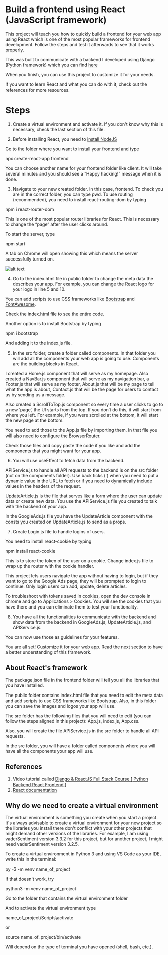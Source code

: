 # Build a frontend using React (JavaScript framework)

This project will teach you how to quickly build a frontend for your web app using React which is one of the most popular frameworks for frontend development. Follow the steps and test it afterwards to see that it works properly. 

This was built to communicate with a backend I developed using Django (Python framework) which you can find [here](https://github.com/fblascogarma/backend_starter)

When you finish, you can use this project to customize it for your needs.

If you want to learn React and what you can do with it, check out the references for more resources.

# Steps

1) Create a virtual environment and activate it. If you don't know why this is necessary, check the last section of this file.

2) Before installing React, you need to [install NodeJS](https://nodejs.org/en/download/)

Go to the folder where you want to install your frontend and type

npx create-react-app frontend

You can choose another name for your frontend folder like client.
It will take several minutes and you should see a “Happy hacking!” message when it is done.

 
3) Navigate to your new created folder. In this case, frontend.
To check you are in the correct folder, you can type pwd.
To use routing (recommended), you need to install react-routing-dom by typing

npm i react-router-dom

This is one of the most popular router libraries for React. This is necessary to change the “page” after the user clicks around. 

To start the server, type 

npm start

A tab on Chrome will open showing this which means the server successfully turned on.

![alt text](public/server_on.png)
 
4) Go to the index.html file in public folder to change the meta data the describes your app. For example, you can change the React logo for your logo in line 5 and 10.

You can add scripts to use CSS frameworks like [Bootstrap](https://getbootstrap.com/) and [FontAwesome](https://fontawesome.com/v4.7/get-started/).

Check the index.html file to see the entire code.

Another option is to install Bootstrap by typing

npm i bootstrap

And adding it to the index.js file.

5) In the src folder, create a folder called components. In that folder you will add all the components your web app is going to use. Components are the building blocks in React. 

I created a Home.js component that will serve as my homepage. Also created a NavBar.js component that will serve as my navigation bar, a Footer.js that will serve as my footer, About.js that will be my page to tell what the app is about, Contact.js that will be the page for users to contact us by sending us a message.

Also created a ScrollToTop.js component so every time a user clicks to go to a new ‘page’, the UI starts from the top. If you don’t do this, it will start from where you left. For example, if you were scrolled at the bottom, it will start the new page at the bottom.

You need to add those to the App.js file by importing them. In that file you will also need to configure the BrowserRouter.

Check those files and copy paste the code if you like and add the components that you might want for your app.

6) You will use useEffect to fetch data from the backend.

APIService.js to handle all API requests to the backend is on the src folder (not on the components folder). Use back ticks (`) when you need to put a dynamic value in the URL to fetch or if you need to dynamically include values in the headers of the request.

UpdateArticle.js is the file that serves like a form where the user can update data or create new data. You use the APIService.js file you created to talk with the backend of your app.

In the GoogleAds.js file you have the UpdateArticle component with the consts you created on UpdateArticle.js to send as a props.

7) Create Login.js file to handle logins of users.

You need to install react-cookie by typing

npm install react-cookie

This is to store the token of the user on a cookie.
Change index.js file to wrap up the router with the cookie handler.

This project lets users navigate the app without having to login, but if they want to go to the Google Ads page, they will be prompted to login to continue. Only login users can add, update, delete articles.

To troubleshoot with tokens saved in cookies, open the dev console in chrome and go to Applications > Cookies. You will see the cookies that you have there and you can eliminate them to test your functionality.


8) You have all the functionalities to communicate with the backend and show data from the backend in GoogleAds.js, UpdateArticle.js, and APIService.js. 

You can now use those as guidelines for your features.

You are all set! Customize it for your web app. Read the next section to have a better understanding of this framework.

## About React's framework

The package.json file in the frontend folder will tell you all the libraries that you have installed.

The public folder contains index.html file that you need to edit the meta data and add scripts to use CSS frameworks like Bootstrap. Also, in this folder you can save the images and logos your app will use.

The src folder has the following files that you will need to edit (you can follow the steps aligned in this project): App.js, index.js, App.css.

Also, you will create the file APIService.js in the src folder to handle all API requests.

In the src folder, you will have a folder called components where you will have all the components your app will use.

## References

1) Video tutorial called [Django & ReactJS Full Stack Course [ Python Backend React Frontend ]](https://www.youtube.com/watch?v=VBqJ0-imSMU)
2) [React documentation](https://reactjs.org/docs/getting-started.html)

## Why do we need to create a virtual environment

The virtual environment is something you create when you start a project. It's always advisable to create a virtual environment for your new project so the libraries you install there don't conflict with your other projects that might demand other versions of the libraries. For example, I am using vaderSentiment version 3.3.2 for this project, but for another project, I might need vaderSentiment version 3.2.5.

To create a virtual environment in Python 3 and using VS Code as your IDE, write this in the terminal:

py -3 -m venv name_of_project

If that doesn't work, try

python3 -m venv name_of_project

Go to the folder that contains the virtual environment folder

And to activate the virtual environment type

name_of_project\Scripts\activate

or

source name_of_project/bin/activate

Will depend on the type of terminal you have opened (shell, bash, etc.).
